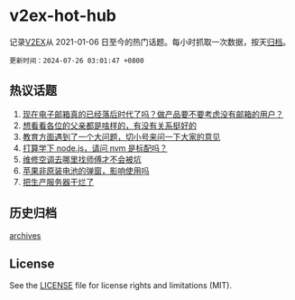# v2ex-hot-hub

 记录[V2EX](https://www.v2ex.com/)从 2021-01-06 日至今的热门话题。每小时抓取一次数据，按天[归档](archives)。

`更新时间：2024-07-26 03:01:47 +0800`

## 热议话题

1. [现在电子邮箱真的已经落后时代了吗？做产品要不要考虑没有邮箱的用户？](https://www.v2ex.com/t/1059889)
1. [想看看各位的父亲都是啥样的，有没有关系挺好的](https://www.v2ex.com/t/1059959)
1. [教育方面遇到了一个大问题，切小号来问一下大家的意见](https://www.v2ex.com/t/1060069)
1. [打算学下 node.js，请问 nvm 是标配吗？](https://www.v2ex.com/t/1059859)
1. [维修空调去哪里找师傅才不会被坑](https://www.v2ex.com/t/1059890)
1. [苹果非原装电池的弹窗，影响使用吗](https://www.v2ex.com/t/1059878)
1. [把生产服务器干烂了](https://www.v2ex.com/t/1059898)

## 历史归档

[archives](archives)

## License

See the [LICENSE](LICENSE) file for license rights and limitations (MIT).
